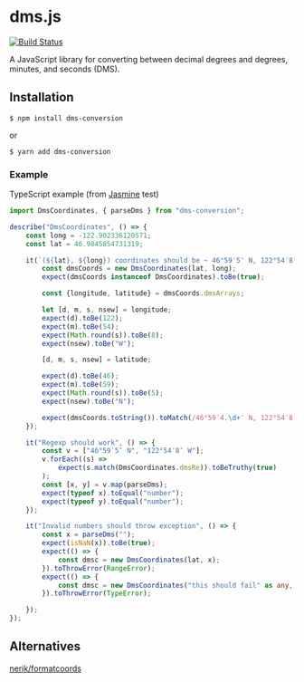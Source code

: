 dms.js
======

[![Build Status](https://travis-ci.org/WSDOT-GIS/dms-js.svg?branch=master)](https://travis-ci.org/WSDOT-GIS/dms-js)

A JavaScript library for converting between decimal degrees and degrees, minutes, and seconds (DMS).

Installation
------------

```console
$ npm install dms-conversion
```

or

```console
$ yarn add dms-conversion
```

### Example ###

TypeScript example (from [Jasmine] test)

```typescript
import DmsCoordinates, { parseDms } from "dms-conversion";

describe("DmsCoordinates", () => {
    const long = -122.902336120571;
    const lat = 46.9845854731319;

    it(`(${lat}, ${long}) coordinates should be ~ 46°59′5″ N, 122°54′8″ W`, () => {
        const dmsCoords = new DmsCoordinates(lat, long);
        expect(dmsCoords instanceof DmsCoordinates).toBe(true);

        const {longitude, latitude} = dmsCoords.dmsArrays;

        let [d, m, s, nsew] = longitude;
        expect(d).toBe(122);
        expect(m).toBe(54);
        expect(Math.round(s)).toBe(8);
        expect(nsew).toBe("W");

        [d, m, s, nsew] = latitude;

        expect(d).toBe(46);
        expect(m).toBe(59);
        expect(Math.round(s)).toBe(5);
        expect(nsew).toBe("N");

        expect(dmsCoords.toString()).toMatch(/46°59′4.\d+″ N, 122°54′8.\d+″ W/i);
    });

    it("Regexp should work", () => {
        const v = ["46°59′5″ N", "122°54′8″ W"];
        v.forEach((s) =>
            expect(s.match(DmsCoordinates.dmsRe)).toBeTruthy(true)
        );
        const [x, y] = v.map(parseDms);
        expect(typeof x).toEqual("number");
        expect(typeof y).toEqual("number");
    });

    it("Invalid numbers should throw exception", () => {
        const x = parseDms("");
        expect(isNaN(x)).toBe(true);
        expect(() => {
            const dmsc = new DmsCoordinates(lat, x);
        }).toThrowError(RangeError);
        expect(() => {
            const dmsc = new DmsCoordinates("this should fail" as any, long);
        }).toThrowError(TypeError);

    });
});
```

Alternatives
------------

[nerik/formatcoords](https://github.com/nerik/formatcoords)

[Jasmine]:https://jasmine.github.io/